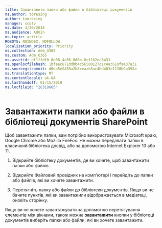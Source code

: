 ```yaml
---
title: Завантажити папки або файли в бібліотеці документів
ms.author: toresing
author: tomresing
manager: scotv
ms.date: 4/26/2018
ms.audience: Admin
ms.topic: article
ROBOTS: NOINDEX, NOFOLLOW
localization_priority: Priority
ms.collection: Adm_O365
ms.custom: Adm_O365
ms.assetid: df1ffdf0-8e08-4a56-880e-8ef162ec8431
ms.openlocfilehash: 1bfaec871ddbb4c56500127c1c4ac610faa37a31
ms.sourcegitcommit: d6ea5e9458a2b8ceaab3ac4bd483e1130b9a398a
ms.translationtype: MT
ms.contentlocale: uk-UA
ms.lasthandoff: 01/15/2019
ms.locfileid: "28318665"
---
```

# <a name="upload-a-folder-or-files-to-a-sharepoint-document-library"></a>Завантажити папки або файли в бібліотеці документів SharePoint

Щоб завантажити папки, вам потрібно використовувати Microsoft краю, Google Chrome або Mozilla FireFox. Не можна передавати папки в класичний бібліотека досвід, або за допомогою Internet Explorer 10 або 11.
  
1. Відкрийте бібліотеку документів, де ви хочете, щоб завантажити папки або файлів.
    
2. Відкрийте Файловий провідник на комп'ютері і перейдіть до папки або файлів, які ви хочете завантажити.
    
3. Перетягніть папку або файли до бібліотеки документів. Якщо ви не бачите пунктів, які ви завантажили відображається в медіатеці, оновіть сторінку. 
    
Якщо ви не хочете завантажувати за допомогою перетягування елементів між вікнами, також можна **завантажити** кнопки у бібліотеці документів виберіть папки або файли, які ви хочете завантажити. 
  

